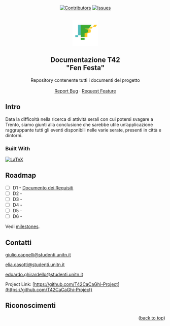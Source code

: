 <a name="readme-top"></a>

<div align="center">

[![Contributors][contributors-shield]][contributors-url] [![Issues][issues-shield]][issues-url]

</div>
<!-- PROJECT LOGO -->
<br />
<div align="center">
  <a href="https://github.com/T42CaCaGhi-Project/Documentazione">
    <img src="images/logo.png" alt="Logo" width="80" height="80">
  </a>
<h2 align="center">Documentazione T42 <br>
"Fen Festa"</h2>

  <p align="center">
    Repository contenente tutti i documenti del progetto
    <br />
    <br />
    <a href="https://github.com/T42CaCaGhi-Project/Documentazione/issues">Report Bug</a>
    ·
    <a href="https://github.com/T42CaCaGhi-Project/Documentazione/issues">Request Feature</a>
  </p>
</div>

<!-- ABOUT THE PROJECT -->

## Intro
<p>
Data la difficoltà nella ricerca di attività serali con cui potersi svagare a Trento, siamo giunti alla conclusione
che sarebbe utile un’applicazione raggruppante tutti gli eventi disponibili nelle varie serate, presenti in
città e dintorni.
</p>

### Built With

 [![LaTeX][LaTeX]][latex-url]

<!-- ROADMAP -->

## Roadmap

- [ ] D1 - [Documento dei Requisiti](https://github.com/T42CaCaGhi-Project/Documentazione/tree/main/D1_Documento_Requisiti)
- [ ] D2 -
- [ ] D3 - 
- [ ] D4 -
- [ ] D5 -
- [ ] D6 -

Vedi [milestones](https://github.com/T42CaCaGhi-Project/Documentazione/milestones).

<!-- CONTACT -->

## Contatti

giulio.cappelli@studenti.unitn.it

elia.casotti@studenti.unitn.it

edoardo.ghirardello@studenti.unitn.it

Project Link: [https://github.com/T42CaCaGhi-Project](https://github.com/T42CaCaGhi-Project)

<!-- ACKNOWLEDGMENTS -->

## Riconoscimenti

<!-- - [Rick](https://www.bit.ly/ASD_Name) -->

<p align="right">(<a href="#readme-top">back to top</a>)</p>

<!-- MARKDOWN LINKS & IMAGES -->
<!-- https://www.markdownguide.org/basic-syntax/#reference-style-links -->

[contributors-shield]: https://img.shields.io/github/contributors/T42CaCaGhi-Project/Documentazione.svg?style=flat
[contributors-url]: https://github.com/T42CaCaGhi-Project/Documentazione/graphs/contributors

[issues-shield]: https://img.shields.io/github/issues/T42CaCaGhi-Project/Documentazione.svg?style=flat
[issues-url]: https://github.com/github_username/repo_name/issues

[LaTeX]: https://img.shields.io/badge/latex-%23008080.svg??style=flat&logo=latex&logoColor=white
[latex-url]: https://www.latex-project.org/

<!-- https://www.bit.ly/ASD_Name -->

